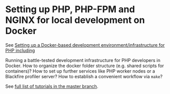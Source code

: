 # Setting up PHP, PHP-FPM and NGINX for local development on Docker
See [Setting up a Docker-based development environment/infrastructure for PHP including](https://www.pascallandau.com/blog/running-complete-php-development-environment-on-docker/)

Running a battle-tested development infrastructure for PHP developers in Docker. How to organize the docker folder structure (e.g. shared scripts for containers)? 
How to set up further services like PHP worker nodes or a Blackfire profiler server? 
How to establish a convenient workflow via `make`?

See [full list of tutorials in the master branch](https://github.m/paslandau/docker-php-tutorial#tutorials).
